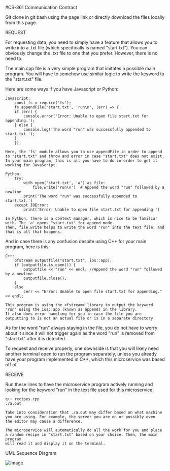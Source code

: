 #CS-361 Communication Contract

Git clone in git bash using the page link or directly download the files locally from this page.

REQUEST

For requesting data, you need to simply have a feature that allows you to write into a .txt file (which specifically is named "start.txt").
You can obviously change the .txt file to one that you prefer. However, there is no need to. 

The main.cpp file is a very simple program that imitates a possible main program. You will have to somehow use similar logic to write the keyword to the 
"start.txt" file. 

Here are some ways if you have Javascript or Python:

    Javascript: 
        const fs = require('fs');
        fs.appendFile('start.txt', 'run\n', (err) => {
        if (err) {
            console.error('Error: Unable to open file start.txt for appending.');
        } else {
            console.log('The word "run" was successfully appended to start.txt.');
        }
        });

    Here, the 'fs' module allows you to use appendFile in order to append to "start.txt" and throw and error in case "start.txt" does not exist.
    In your main program, this is all you have to do in order to get it working for JavaScript.

    Python: 
        try:
            with open('start.txt', 'a') as file:
                file.write('run\n')  # Append the word "run" followed by a newline
            print('The word "run" was successfully appended to start.txt.')
        except IOError:
            print('Error: Unable to open file start.txt for appending.')

    In Python, there is a context manager, which is nice to be familiar with. The 'a' opens "start.txt" for append mode. 
    Then, file.write helps to write the word "run" into the text file, and that is all that happens.

And in case there is any confusion despite using C++ for your main program, here is this:

    C++: 
        ofstream outputfile("start.txt", ios::app);
        if (outputfile.is_open()) {
            outputfile << "run" << endl; //Append the word "run" followed by a newline
            outputfile.close();
        } 
        else
            cerr << "Error: Unable to open file start.txt for appending." << endl;
        
    This program is using the <fstream> library to output the keyword "run" using the ios::app (known as append) in the library. 
    It also does error handling for you in case the file you are outputting to is not an actual file or is in a separate directory.

As for the word "run" always staying in the file, you do not have to worry about it since it will not trigger again as the word "run" is removed 
from "start.txt" after it is detected. 

To request and receive properly, one downside is that you will likely need another terminal open to run the program separately, unless you already
have your program implemented in C++, which this microservice was based off of. 

RECEIVE

Run these lines to have the microservice program actively running and looking for the keyword "run" in the text file used for this microservice:
    
    g++ recipes.cpp
    ./a.out

    Take into consideration that ./a.out may differ based on what machine you are using. For example, the server you are on or possibly even
    the editor may cause a difference.

    The microservice will automatically do all the work for you and place a random recipe in "start.txt" based on your choice. Then, the main program
    will read it and display it on the terminal.

UML Sequence Diagram

![image](https://github.com/DanKLee0103/CS-361/assets/161083419/83418dff-aeca-4498-b289-1785a397fd76)


